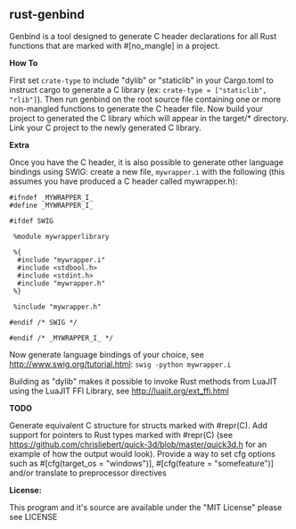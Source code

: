 rust-genbind
----------
Genbind is a tool designed to generate C header declarations for all Rust functions that are marked with #[no_mangle] in a project.

**How To**

First set `crate-type` to include "dylib" or "staticlib" in your Cargo.toml to instruct cargo to generate a C library (ex: `crate-type = ["staticlib", "rlib"]`). Then run genbind on the root source file containing one or more non-mangled functions to generate the C header file. Now build your project to generated the C library which will appear in the target/* directory. Link your C project to the newly generated C library.

**Extra**

Once you have the C header, it is also possible to generate other language bindings using SWIG: create a new file, `mywrapper.i` with the following (this assumes you have produced a C header called mywrapper.h):
```
#ifndef _MYWRAPPER_I_
#define _MYWRAPPER_I_

#ifdef SWIG

 %module mywrapperlibrary

 %{
  #include "mywrapper.i"
  #include <stdbool.h>
  #include <stdint.h>
  #include "mywrapper.h"
 %}

 %include "mywrapper.h"

#endif /* SWIG */

#endif /* _MYWRAPPER_I_ */

```
Now generate language bindings of your choice, see http://www.swig.org/tutorial.html:
`swig -python mywrapper.i`

Building as "dylib" makes it possible to invoke Rust methods from LuaJIT using the LuaJIT FFI Library, see http://luajit.org/ext_ffi.html

**TODO**

Generate equivalent C structure for structs marked with #repr(C).
Add support for pointers to Rust types marked with #repr(C) 
(see https://github.com/chrisliebert/quick-3d/blob/master/quick3d.h for an example of how the output would look). 
Provide a way to set cfg options such as #[cfg(target_os = "windows")], #[cfg(feature = "somefeature")] and/or translate to preprocessor directives

**License:**

This program and it's source are available under the "MIT License" please see LICENSE
